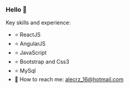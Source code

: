 ### Hello 👋

<!--
**alecy1/alecy1** is a ✨ _special_ ✨ repository because its `README.md` (this file) appears on your GitHub profile.

Here are some ideas to get you started:

- 🔭 I’m currently working on ...
- 🌱 I’m currently learning ...
- 👯 I’m looking to collaborate on ...
- 🤔 I’m looking for help with ...
- 💬 Ask me about ...
- 😄 Pronouns: ...
- ⚡ Fun fact: ...
-->
Key skills and experience:
- ⭐ ReactJS 
- ⭐ AngularJS 
- ⭐ JavaScript 
- ⭐ Bootstrap and Css3 
- ⭐ MySql  
- 📧 How to reach me: alecrz_16@hotmail.com


